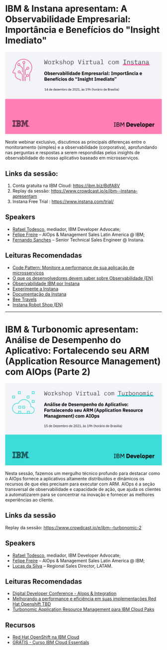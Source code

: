 # IBM & Instana apresentam: A Observabilidade Empresarial: Importância e Benefícios do "Insight Imediato"

![Evento Instana](./img/instana.png)

Neste webinar exclusivo, discutimos as principais diferenças entre o monitoramento (simples) e a observabilidade (corporativa), aprofundando nas perguntas e respostas a serem respondidas pelos insights de observabilidade do nosso aplicativo baseado em microsserviços.

## Links da sessão: 
1. Conta gratuita na IBM Cloud: <https://ibm.biz/BdfA8V>
2. Replay da sessão: <https://www.crowdcast.io/e/ibm--instana-apresentam>
3. Instana Free Trial : <https://www.instana.com/trial/>

## Speakers
* [Rafael Todesco](https://www.linkedin.com/in/rafaeltodesco/), mediador, IBM Developer Advocate; 
* [Felipe Freire](https://www.linkedin.com/in/felipefreire/) – AIOps & Management Sales Latin America @ IBM;
* [Fernando Sanches](https://www.linkedin.com/in/fesanches/) – Senior Technical Sales Engineer @ Instana.

## Leituras Recomendadas
* [Code Pattern: Monitore a performance de sua aplicação de microsserviços](https://developer.ibm.com/br/patterns/integrating-instana-with-microservice-app-on-openshift/)
* [O que os desenvolvedores devem saber sobre Observabilidade (EN)](http://%20https//drive.google.com/file/d/1vIKUriKKzsIq25kVKs-b-IhRTdEFDhPR/view)
* [Observabilidade IBM por Instana](https://www.ibm.com/br-pt/cloud/instana)
* [Experimente a Instana](https://www.instana.com/apm-observability-sandbox/)
* [Documentação da Instana](https://www.instana.com/docs/pt-BR/)
* [Bee Travels](https://bee-travels.github.io/)
* [Instana Robot Shop (EN)](https://github.com/instana/robot-shop)

--------------------------

# IBM & Turbonomic apresentam: Análise de Desempenho do Aplicativo: Fortalecendo seu ARM (Application Resource Management) com AIOps (Parte 2)

![Evento Turbonomic](./img/turbonomic.png)

Nesta sessão, fazemos um mergulho técnico profundo para destacar como o AIOps fornece a aplicativos altamente distribuídos e dinâmicos os recursos de que eles precisam para executar com ARM. AIOps é a seção transversal de observabilidade e capacidade de ação, que ajuda os clientes a automatizarem para se concentrar na inovação e fornecer as melhores experiências ao cliente.

## Links da sessão
Replay da sessão: <https://www.crowdcast.io/e/ibm--turbonomic-2>

## Speakers
* [Rafael Todesco](https://www.linkedin.com/in/rafaeltodesco/), mediador, IBM Developer Advocate; 
* [Felipe Freire](https://www.linkedin.com/in/felipefreire/) – AIOps & Management Sales Latin America @ IBM;
* [Lucas da Silva](https://www.linkedin.com/in/ludas/) – Regional Sales Director, LATAM.

## Leituras Recomendadas
* [Digital Developer Conference - AIops & Integration](https://developer.ibm.com/conferences/digital-developer-conference-ai-automation-integration/)
* [Melhorando a performance e eficiência em suas implementações Red Hat Openshift TBD](https://developer.ibm.com/br/tutorials/improve-performance-efficiency-openshift-deployments-turbonomic-instana/)
* [Turbonomic Application Resource Management para IBM Cloud Paks](https://www.ibm.com/br-pt/cloud/turbonomic)

## Recursos
* [Red Hat OpenShift na IBM Cloud](https://developer.ibm.com/br/components/redhat-openshift-ibm-cloud/)
* [GRÁTIS - Curso IBM Cloud Essentials](https://cognitiveclass.ai/courses/ibm-cloud-essentials)
